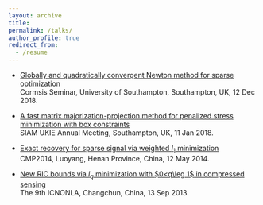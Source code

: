 ```yaml
---
layout: archive
title:  
permalink: /talks/
author_profile: true
redirect_from:
  - /resume
---
```



 

 * [Globally and quadratically convergent Newton method for sparse optimization](https://arxiv.org/abs/1901.02763) <br>
Cormsis Seminar, University of Southampton, Southampton, UK, 12 Dec 2018.

* [A fast matrix majorization-projection method for penalized stress minimization with box constraints](https://ieeexplore.ieee.org/document/8399531) <br>
SIAM UKIE Annual Meeting, Southampton, UK, 11 Jan 2018.
 
* [Exact recovery for sparse signal via weighted $l_1$ minimization](https://doi.org/10.1093/imaiai/iaw002) <br>
CMP2014, Luoyang, Henan Province, China, 12 May 2014. 

* [New RIC bounds via $l_q$ minimization with $0<q\leg 1$ in compressed sensing](https://arxiv.org/abs/1308.0455) <br>
The 9th ICNONLA, Changchun, China, 13 Sep 2013.
